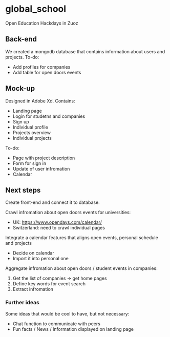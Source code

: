 # global_school
Open Education Hackdays in Zuoz

## Back-end
We created a mongodb database that contains information about users and projects.
To-do: 
- Add profiles for companies 
- Add table for open doors events

## Mock-up 
Designed in Adobe Xd. Contains: 
- Landing page 
- Login for studetns and companies 
- Sign up 
- Individual profile 
- Projects overview
- Individual projects

To-do: 
- Page with project description
- Form for sign in
- Update of user infromation
- Calendar

## Next steps
Create front-end and connect it to database. 

Crawl infromation about open doors events for universities: 
- UK: https://www.opendays.com/calendar/
- Switzerland: need to crawl individual pages

Integrate a calendar features that aligns open events, personal schedule and projects
- Decide on calendar
- Import it into personal one 

Aggregate infromation about open doors / student events in companies:
1. Get the list of companies -> get home pages 
2. Define key words for event search 
3. Extract infromation 

### Further ideas
Some ideas that would be cool to have, but not necessary: 
- Chat function to communicate with peers
- Fun facts / News / Information displayed on landing page 

